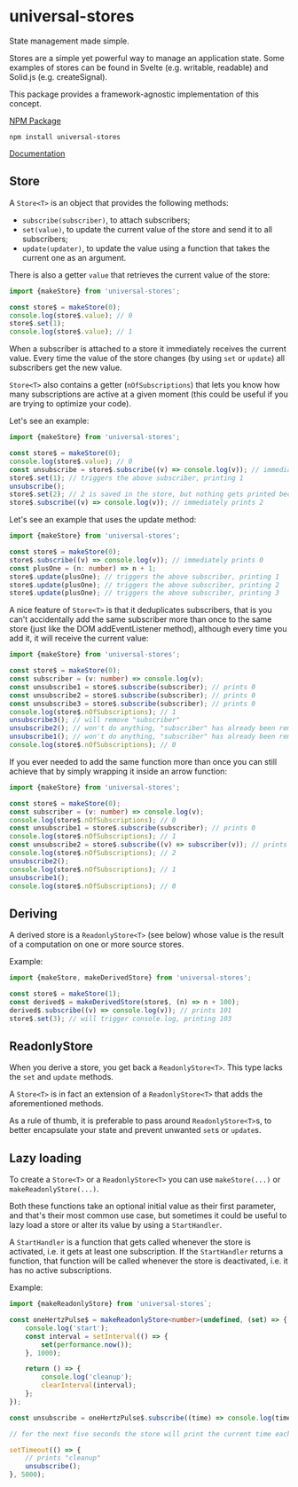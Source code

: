 # universal-stores

State management made simple.

Stores are a simple yet powerful way to manage an application
state. Some examples of stores can be found in Svelte (e.g. writable, readable) and Solid.js (e.g. createSignal).

This package provides a framework-agnostic implementation of this concept.

[NPM Package](https://www.npmjs.com/package/universal-stores)

`npm install universal-stores`

[Documentation](./docs/README.md)

## Store

A `Store<T>` is an object that provides the following methods:

- `subscribe(subscriber)`, to attach subscribers;
- `set(value)`, to update the current value of the store and send it to all subscribers;
- `update(updater)`, to update the value using a function that takes the current one as an argument.

There is also a getter `value` that retrieves the current value of the store:

```ts
import {makeStore} from 'universal-stores';

const store$ = makeStore(0);
console.log(store$.value); // 0
store$.set(1);
console.log(store$.value); // 1
```

When a subscriber is attached to a store it immediately receives the current value.
Every time the value of the store changes (by using `set` or `update`) all subscribers get the new value.

`Store<T>` also contains a getter (`nOfSubscriptions`) that lets you know how many subscriptions
are active at a given moment (this could be useful if you are trying to optimize your code).

Let's see an example:

```ts
import {makeStore} from 'universal-stores';

const store$ = makeStore(0);
console.log(store$.value); // 0
const unsubscribe = store$.subscribe((v) => console.log(v)); // immediately prints 0
store$.set(1); // triggers the above subscriber, printing 1
unsubscribe();
store$.set(2); // 2 is saved in the store, but nothing gets printed because the subscription has been removed
store$.subscribe((v) => console.log(v)); // immediately prints 2
```

Let's see an example that uses the update method:

```ts
import {makeStore} from 'universal-stores';

const store$ = makeStore(0);
store$.subscribe((v) => console.log(v)); // immediately prints 0
const plusOne = (n: number) => n + 1;
store$.update(plusOne); // triggers the above subscriber, printing 1
store$.update(plusOne); // triggers the above subscriber, printing 2
store$.update(plusOne); // triggers the above subscriber, printing 3
```

A nice feature of `Store<T>` is that it deduplicates subscribers,
that is you can't accidentally add the same subscriber more than
once to the same store (just like the DOM addEventListener method), although
every time you add it, it will receive the current value:

```ts
import {makeStore} from 'universal-stores';

const store$ = makeStore(0);
const subscriber = (v: number) => console.log(v);
const unsubscribe1 = store$.subscribe(subscriber); // prints 0
const unsubscribe2 = store$.subscribe(subscriber); // prints 0
const unsubscribe3 = store$.subscribe(subscriber); // prints 0
console.log(store$.nOfSubscriptions); // 1
unsubscribe3(); // will remove "subscriber"
unsubscribe2(); // won't do anything, "subscriber" has already been removed
unsubscribe1(); // won't do anything, "subscriber" has already been removed
console.log(store$.nOfSubscriptions); // 0
```

If you ever needed to add the same function
more than once you can still achieve that by simply wrapping it inside an arrow function:

```ts
import {makeStore} from 'universal-stores';

const store$ = makeStore(0);
const subscriber = (v: number) => console.log(v);
console.log(store$.nOfSubscriptions); // 0
const unsubscribe1 = store$.subscribe(subscriber); // prints 0
console.log(store$.nOfSubscriptions); // 1
const unsubscribe2 = store$.subscribe((v) => subscriber(v)); // prints 0
console.log(store$.nOfSubscriptions); // 2
unsubscribe2();
console.log(store$.nOfSubscriptions); // 1
unsubscribe1();
console.log(store$.nOfSubscriptions); // 0
```

## Deriving

A derived store is a `ReadonlyStore<T>` (see below) whose
value is the result of a computation on one or more
source stores.

Example:

```ts
import {makeStore, makeDerivedStore} from 'universal-stores';

const store$ = makeStore(1);
const derived$ = makeDerivedStore(store$, (n) => n + 100);
derived$.subscribe((v) => console.log(v)); // prints 101
store$.set(3); // will trigger console.log, printing 103
```

## ReadonlyStore

When you derive a store, you get back a `ReadonlyStore<T>`.
This type lacks the `set` and `update` methods.

A `Store<T>` is in fact an extension of a `ReadonlyStore<T>` that adds the aforementioned methods.

As a rule of thumb, it is preferable to pass around `ReadonlyStore<T>`s,
to better encapsulate your state and prevent unwanted `set`s or `update`s.

## Lazy loading

To create a `Store<T>` or a `ReadonlyStore<T>` you can use `makeStore(...)` or `makeReadonlyStore(...)`.

Both these functions take an optional initial value as their first parameter, and
that's their most common use case, but sometimes it could be useful
to lazy load a store or alter its value by using a `StartHandler`.

A `StartHandler` is a function that gets called whenever the store is activated,
i.e. it gets at least one subscription. If the `StartHandler` returns a function,
that function will be called whenever the store is deactivated, i.e.
it has no active subscriptions.

Example:
```ts
import {makeReadonlyStore} from 'universal-stores`;

const oneHertzPulse$ = makeReadonlyStore<number>(undefined, (set) => {
	console.log('start');
	const interval = setInterval(() => {
		set(performance.now());
	}, 1000);

	return () => {
		console.log('cleanup');
		clearInterval(interval);
	};
});

const unsubscribe = oneHertzPulse$.subscribe((time) => console.log(time)); // prints "start" followed by the current time

// for the next five seconds the store will print the current time each second

setTimeout(() => {
	// prints "cleanup"
	unsubscribe();
}, 5000);
```
